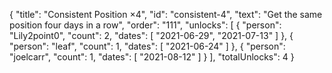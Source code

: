 {
  "title": "Consistent Position ×4",
  "id": "consistent-4",
  "text": "Get the same position four days in a row",
  "order": "111",
  "unlocks": [
    {
      "person": "Lily2point0",
      "count": 2,
      "dates": [
        "2021-06-29",
        "2021-07-13"
      ]
    },
    {
      "person": "leaf",
      "count": 1,
      "dates": [
        "2021-06-24"
      ]
    },
    {
      "person": "joelcarr",
      "count": 1,
      "dates": [
        "2021-08-12"
      ]
    }
  ],
  "totalUnlocks": 4
}